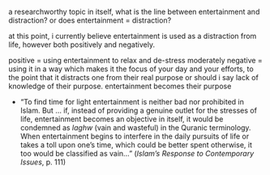 

a researchworthy topic in itself, what is the line between entertainment and distraction? or does entertainment = distraction? 

at this point, i currently believe entertainment is used as a distraction from life, however both positively and negatively.

positive = using entertainment to relax and de-stress moderately
negative = using it in a way which makes it the focus of your day and your efforts, to the point that it distracts one from their real purpose or should i say lack of knowledge of their purpose. entertainment becomes their purpose


- “To find time for light entertainment is neither bad nor prohibited in Islam. But … if, instead of providing a genuine outlet for the stresses of life, entertainment becomes an objective in itself, it would be condemned as _laghw_ (vain and wasteful) in the Quranic terminology. When entertainment begins to interfere in the daily pursuits of life or takes a toll upon one’s time, which could be better spent otherwise, it too would be classified as vain…” (_Islam’s Response to Contemporary Issues_, p. 111)